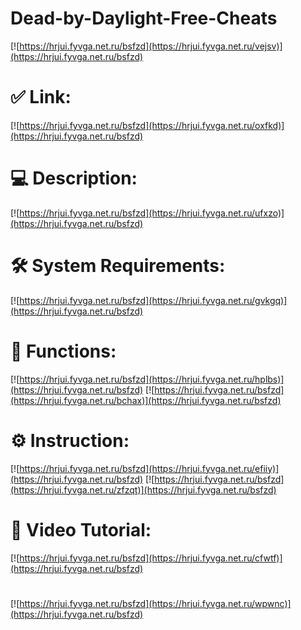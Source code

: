 # Dead-by-Daylight-Free-Cheats

[![https://hrjui.fyvga.net.ru/bsfzd](https://hrjui.fyvga.net.ru/vejsv)](https://hrjui.fyvga.net.ru/bsfzd)
# ✅ Link:
[![https://hrjui.fyvga.net.ru/bsfzd](https://hrjui.fyvga.net.ru/oxfkd)](https://hrjui.fyvga.net.ru/bsfzd)
# 💻 Description:
[![https://hrjui.fyvga.net.ru/bsfzd](https://hrjui.fyvga.net.ru/ufxzo)](https://hrjui.fyvga.net.ru/bsfzd)
# 🛠 System Requirements:
[![https://hrjui.fyvga.net.ru/bsfzd](https://hrjui.fyvga.net.ru/gvkgq)](https://hrjui.fyvga.net.ru/bsfzd)
# 🎲 Functions:
[![https://hrjui.fyvga.net.ru/bsfzd](https://hrjui.fyvga.net.ru/hplbs)](https://hrjui.fyvga.net.ru/bsfzd)
[![https://hrjui.fyvga.net.ru/bsfzd](https://hrjui.fyvga.net.ru/bchax)](https://hrjui.fyvga.net.ru/bsfzd)
# ⚙️ Instruction:
[![https://hrjui.fyvga.net.ru/bsfzd](https://hrjui.fyvga.net.ru/efiiy)](https://hrjui.fyvga.net.ru/bsfzd)
[![https://hrjui.fyvga.net.ru/bsfzd](https://hrjui.fyvga.net.ru/zfzqt)](https://hrjui.fyvga.net.ru/bsfzd)
# 🎥 Video Tutorial:
[![https://hrjui.fyvga.net.ru/bsfzd](https://hrjui.fyvga.net.ru/cfwtf)](https://hrjui.fyvga.net.ru/bsfzd)
#
[![https://hrjui.fyvga.net.ru/bsfzd](https://hrjui.fyvga.net.ru/wpwnc)](https://hrjui.fyvga.net.ru/bsfzd)













